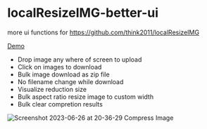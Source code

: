 # localResizeIMG-better-ui
more ui functions for https://github.com/think2011/localResizeIMG

[Demo](https://rawcdn.githack.com/karim23657/localResizeIMG-better-ui/6e4c4998460f618a7b05534b731544ba054dfc37/index.html)

- Drop image any where of screen to upload
- Click on images to download
- Bulk image download as zip file
- No filename change while download
- Visualize reduction size
- Bulk aspect ratio resize image to custom width
- Bulk clear compretion results

![Screenshot 2023-06-26 at 20-36-29 Compress Image](https://github.com/karim23657/localResizeIMG-better-ui/assets/64953489/7125838f-0d25-47e0-a2cf-683f3bf4951b)
